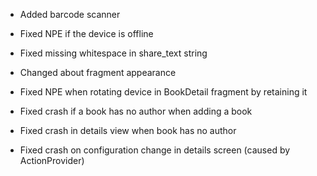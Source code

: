 * Added barcode scanner
* Fixed NPE if the device is offline
* Fixed missing whitespace in share_text string
* Changed about fragment appearance
* Fixed NPE when rotating device in BookDetail fragment by retaining it

* Fixed crash if a book has no author when adding a book
* Fixed crash in details view when book has no author
* Fixed crash on configuration change in details screen (caused by ActionProvider)